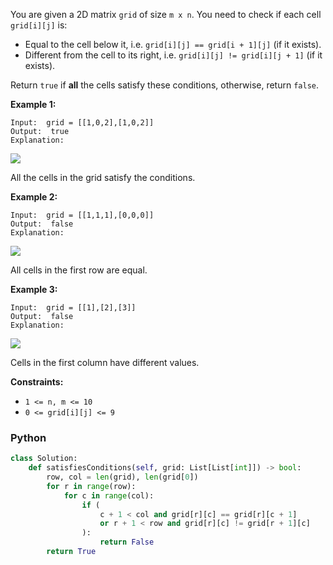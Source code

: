 You are given a 2D matrix  `grid`  of size  `m x n`. You need to check if each cell  `grid[i][j]`  is:

-   Equal to the cell below it, i.e.  `grid[i][j] == grid[i + 1][j]`  (if it exists).
-   Different from the cell to its right, i.e.  `grid[i][j] != grid[i][j + 1]`  (if it exists).

Return  `true`  if  **all**  the cells satisfy these conditions, otherwise, return  `false`.

**Example 1:**
```
Input:  grid = [[1,0,2],[1,0,2]]
Output:  true
Explanation:
```

**![](https://assets.leetcode.com/uploads/2024/04/15/examplechanged.png)**

All the cells in the grid satisfy the conditions.

**Example 2:**
```
Input:  grid = [[1,1,1],[0,0,0]]
Output:  false
Explanation:
```

**![](https://assets.leetcode.com/uploads/2024/03/27/example21.png)**

All cells in the first row are equal.

**Example 3:**
```
Input:  grid = [[1],[2],[3]]
Output:  false
Explanation:
```

![](https://assets.leetcode.com/uploads/2024/03/31/changed.png)

Cells in the first column have different values.

**Constraints:**

-   `1 <= n, m <= 10`
-   `0 <= grid[i][j] <= 9`


### Python

```python
class Solution:
    def satisfiesConditions(self, grid: List[List[int]]) -> bool:
        row, col = len(grid), len(grid[0])
        for r in range(row):
            for c in range(col):
                if (
                    c + 1 < col and grid[r][c] == grid[r][c + 1]
                    or r + 1 < row and grid[r][c] != grid[r + 1][c]
                ):
                    return False
        return True
```